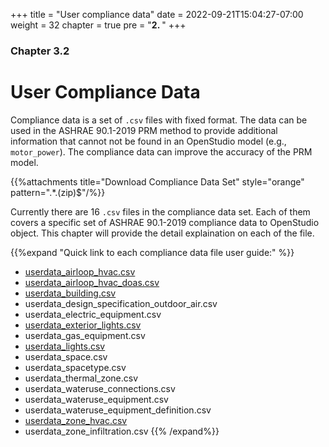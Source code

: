 +++
title = "User compliance data"
date = 2022-09-21T15:04:27-07:00
weight = 32
chapter = true
pre = "<b>2. </b>"
+++

### Chapter 3.2

# User Compliance Data

Compliance data is a set of `.csv` files with fixed format. The data can be used in the ASHRAE 90.1-2019 PRM method to provide additional information that cannot not be found in an OpenStudio model (e.g., `motor_power`). The compliance data can improve the accuracy of the PRM model.

{{%attachments title="Download Compliance Data Set" style="orange" pattern=".*\.(zip)$"/%}}

Currently there are 16 `.csv` files in the compliance data set. Each of them covers a specific set of ASHRAE 90.1-2019 compliance data to OpenStudio object. This chapter will provide the detail explaination on each of the file.

{{%expand "Quick link to each compliance data file user guide:" %}}

- [userdata_airloop_hvac.csv](/BEM-for-PRM/user_guide/add_compliance_data/user_data_airloop_hvac)
- [userdata_airloop_hvac_doas.csv](/BEM-for-PRM/user_guide/add_compliance_data/user_data_airloop_hvac_doas)
- [userdata_building.csv](/BEM-for-PRM/user_guide/add_compliance_data/user_data_building)
- userdata_design_specification_outdoor_air.csv
- userdata_electric_equipment.csv
- [userdata_exterior_lights.csv](/BEM-for-PRM/user_guide/add_compliance_data/user_data_exterior_lights)
- userdata_gas_equipment.csv
- [userdata_lights.csv](/BEM-for-PRM/user_guide/add_compliance_data/user_data_lights)
- userdata_space.csv
- userdata_spacetype.csv
- userdata_thermal_zone.csv
- userdata_wateruse_connections.csv
- userdata_wateruse_equipment.csv
- userdata_wateruse_equipment_definition.csv
- [userdata_zone_hvac.csv](/BEM-for-PRM/user_guide/add_compliance_data/user_data_zone_hvac)
- userdata_zone_infiltration.csv
  {{% /expand%}}
